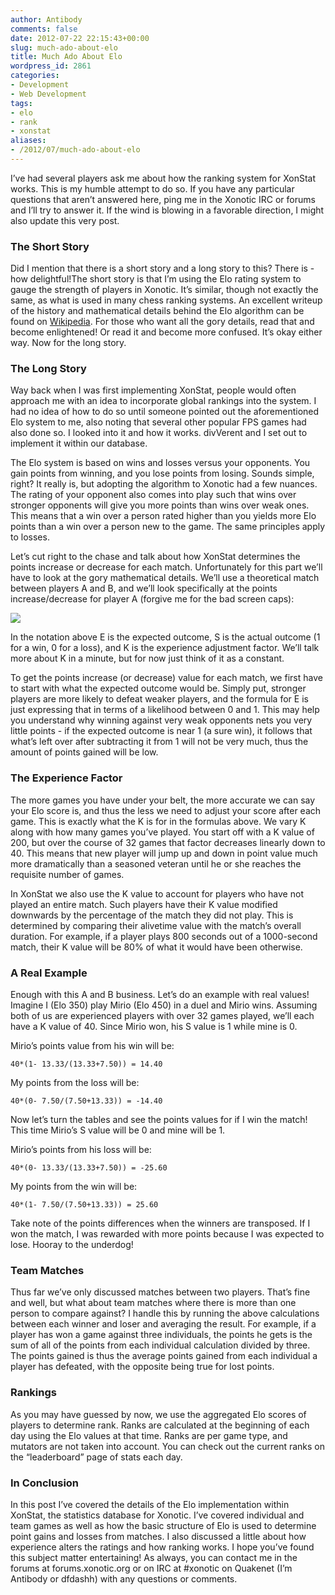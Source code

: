 ```yaml
---
author: Antibody
comments: false
date: 2012-07-22 22:15:43+00:00
slug: much-ado-about-elo
title: Much Ado About Elo
wordpress_id: 2861
categories:
- Development
- Web Development
tags:
- elo
- rank
- xonstat
aliases:
- /2012/07/much-ado-about-elo
---
```


I’ve had several players ask me about how the ranking system for XonStat works. This is my humble attempt to do so. If you have any particular questions that aren’t answered here, ping me in the Xonotic IRC or forums and I’ll try to answer it. If the wind is blowing in a favorable direction, I might also update this very post.

### The Short Story

Did I mention that there is a short story and a long story to this? There is - how delightful!The short story is that I’m using the Elo rating system to gauge the strength of players in Xonotic. It’s similar, though not exactly the same, as what is used in many chess ranking systems. An excellent writeup of the history and mathematical details behind the Elo algorithm can be found on [Wikipedia](http://en.wikipedia.org/wiki/Elo_rating_system). For those who want all the gory details, read that and become enlightened! Or read it and become more confused. It’s okay either way. Now for the long story. 

### The Long Story

Way back when I was first implementing XonStat, people would often approach me with an idea to incorporate global rankings into the system. I had no idea of how to do so until someone pointed out the aforementioned Elo system to me, also noting that several other popular FPS games had also done so. I looked into it and how it works. divVerent and I set out to implement it within our database.

The Elo system is based on wins and losses versus your opponents. You gain points from winning, and you lose points from losing. Sounds simple, right? It really is, but adopting the algorithm to Xonotic had a few nuances. The rating of your opponent also comes into play such that wins over stronger opponents will give you more points than wins over weak ones. This means that a win over a person rated higher than you yields more Elo points than a win over a person new to the game. The same principles apply to losses.

Let’s cut right to the chase and talk about how XonStat determines the points increase or decrease for each match. Unfortunately for this part we’ll have to look at the gory mathematical details. We’ll use a theoretical match between players A and B, and we’ll look specifically at the points increase/decrease for player A (forgive me for the bad screen caps):

![](http://antzucaro.com/uploads/2012/07/elo/elo.png)

In the notation above E is the expected outcome, S is the actual outcome (1 for a win, 0 for a loss), and K is the experience adjustment factor. We’ll talk more about K in a minute, but for now just think of it as a constant.

To get the points increase (or decrease) value for each match, we first have to start with what the expected outcome would be. Simply put, stronger players are more likely to defeat weaker players, and the formula for E is just expressing that in terms of a likelihood between 0 and 1. This may help you understand why winning against very weak opponents nets you very little points - if the expected outcome is near 1 (a sure win), it follows that what’s left over after subtracting it from 1 will not be very much, thus the amount of points gained will be low. 

### The Experience Factor

The more games you have under your belt, the more accurate we can say your Elo score is, and thus the less we need to adjust your score after each game. This is exactly what the K is for in the formulas above. We vary K along with how many games you’ve played. You start off with a K value of 200, but over the course of 32 games that factor decreases linearly down to 40. This means that new player will jump up and down in point value much more dramatically than a seasoned veteran until he or she reaches the requisite number of games. 

In XonStat we also use the K value to account for players who have not played an entire match. Such players have their K value modified downwards by the percentage of the match they did not play. This is determined by comparing their alivetime value with the match’s overall duration. For example, if a player plays 800 seconds out of a 1000-second match, their K value will be 80% of what it would have been otherwise. 

### A Real Example

Enough with this A and B business. Let’s do an example with real values! Imagine I (Elo 350) play Mirio (Elo 450) in a duel and Mirio wins. Assuming both of us are experienced players with over 32 games played, we’ll each have a K value of 40. Since Mirio won, his S value is 1 while mine is 0.

Mirio’s points value from his win will be:
    
    40*(1- 13.33/(13.33+7.50)) = 14.40

My points from the loss will be:
    
    40*(0- 7.50/(7.50+13.33)) = -14.40

Now let’s turn the tables and see the points values for if I win the match! This time Mirio’s S value will be 0 and mine will be 1.

Mirio’s points from his loss will be:
    
    40*(0- 13.33/(13.33+7.50)) = -25.60

My points from the win will be:
    
    40*(1- 7.50/(7.50+13.33)) = 25.60

Take note of the points differences when the winners are transposed. If I won the match, I was rewarded with more points because I was expected to lose. Hooray to the underdog!

### Team Matches

Thus far we’ve only discussed matches between two players. That’s fine and well, but what about team matches where there is more than one person to compare against? I handle this by running the above calculations between each winner and loser and averaging the result. For example, if a player has won a game against three individuals, the points he gets is the sum of all of the points from each individual calculation divided by three. The points gained is thus the average points gained from each individual a player has defeated, with the opposite being true for lost points. 

### Rankings

As you may have guessed by now, we use the aggregated Elo scores of players to determine rank. Ranks are calculated at the beginning of each day using the Elo values at that time. Ranks are per game type, and mutators are not taken into account. You can check out the current ranks on the “leaderboard” page of stats each day. 

### In Conclusion

In this post I’ve covered the details of the Elo implementation within XonStat, the statistics database for Xonotic. I’ve covered individual and team games as well as how the basic structure of Elo is used to determine point gains and losses from matches. I also discussed a little about how experience alters the ratings and how ranking works. I hope you’ve found this subject matter entertaining! As always, you can contact me in the forums at forums.xonotic.org or on IRC at #xonotic on Quakenet (I’m Antibody or dfdashh) with any questions or comments. 
